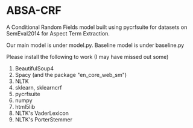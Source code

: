 # ABSA-CRF

A Conditional Random Fields model built using pycrfsuite for datasets on SemEval2014 for Aspect Term Extraction.

Our main model is under model.py. Baseline model is under baseline.py

Please install the following to work (I may have missed out some)

1. BeautifulSoup4
2. Spacy (and the package "en_core_web_sm")
3. NLTK
4. sklearn, sklearncrf
5. pycrfsuite
6. numpy
7. html5lib
8. NLTK's VaderLexicon
9. NLTK's PorterStemmer
